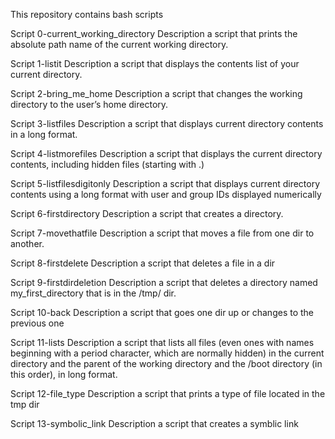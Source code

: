 This repository contains bash scripts

Script
0-current_working_directory
Description
a script that prints the absolute path name of the current working directory.

Script
1-listit
Description
a script that displays the contents list of your current directory.

Script
2-bring_me_home
Description
a script that changes the working directory to the user’s home directory.

Script
3-listfiles
Description
a script that displays current directory contents in a long format.

Script
4-listmorefiles
Description
a script that displays the current directory contents, including hidden files (starting with .)

Script
5-listfilesdigitonly
Description
a script that displays current directory contents using a long format with user and group IDs displayed numerically

Script
6-firstdirectory
Description
a script that creates a directory.

Script
7-movethatfile
Description
a script that moves a file from one dir to another.

Script
8-firstdelete
Description
a script that deletes a file in a dir

Script
9-firstdirdeletion
Description
a script that deletes a directory named my_first_directory that is in the /tmp/ dir.

Script
10-back
Description
a script that goes one dir up or changes to the previous one

Script
11-lists
Description
a script that lists all files (even ones with names beginning with a period character, which are normally hidden) in the current directory and the parent of the working directory and the /boot directory (in this order), in long format.

Script
12-file_type
Description
a script that prints a type of file located in the tmp dir

Script
13-symbolic_link
Description
a script that creates a symblic link
